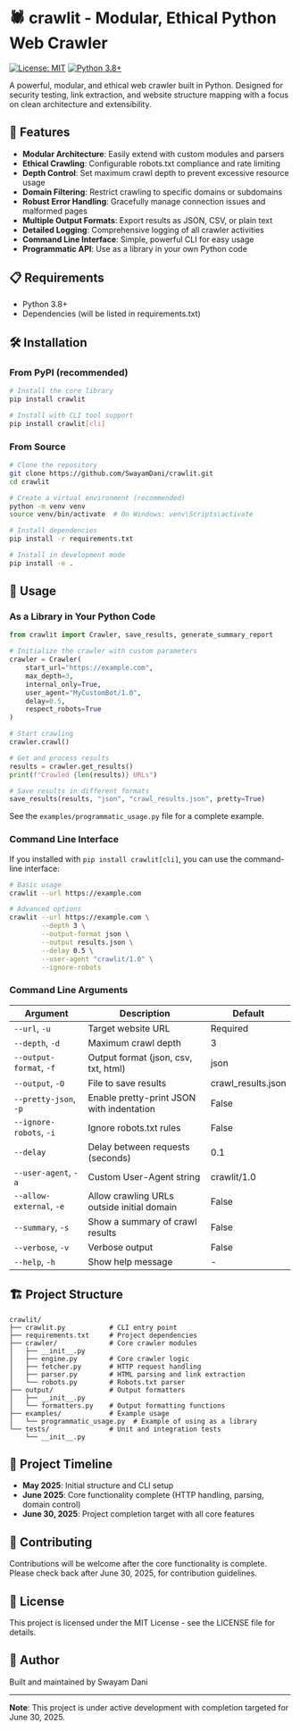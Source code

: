 # 🕷️ crawlit - Modular, Ethical Python Web Crawler

[![License: MIT](https://img.shields.io/badge/License-MIT-yellow.svg)](https://opensource.org/licenses/MIT)
[![Python 3.8+](https://img.shields.io/badge/python-3.8+-blue.svg)](https://www.python.org/downloads/)

A powerful, modular, and ethical web crawler built in Python. Designed for security testing, link extraction, and website structure mapping with a focus on clean architecture and extensibility.

## 🚀 Features

- **Modular Architecture**: Easily extend with custom modules and parsers
- **Ethical Crawling**: Configurable robots.txt compliance and rate limiting
- **Depth Control**: Set maximum crawl depth to prevent excessive resource usage
- **Domain Filtering**: Restrict crawling to specific domains or subdomains
- **Robust Error Handling**: Gracefully manage connection issues and malformed pages
- **Multiple Output Formats**: Export results as JSON, CSV, or plain text
- **Detailed Logging**: Comprehensive logging of all crawler activities
- **Command Line Interface**: Simple, powerful CLI for easy usage
- **Programmatic API**: Use as a library in your own Python code

## 📋 Requirements

- Python 3.8+
- Dependencies (will be listed in requirements.txt)

## 🛠️ Installation

### From PyPI (recommended)

```bash
# Install the core library
pip install crawlit

# Install with CLI tool support
pip install crawlit[cli]
```

### From Source

```bash
# Clone the repository
git clone https://github.com/SwayamDani/crawlit.git
cd crawlit

# Create a virtual environment (recommended)
python -m venv venv
source venv/bin/activate  # On Windows: venv\Scripts\activate

# Install dependencies
pip install -r requirements.txt

# Install in development mode
pip install -e .
```

## 📘 Usage

### As a Library in Your Python Code

```python
from crawlit import Crawler, save_results, generate_summary_report

# Initialize the crawler with custom parameters
crawler = Crawler(
    start_url="https://example.com",
    max_depth=3,
    internal_only=True,
    user_agent="MyCustomBot/1.0",
    delay=0.5,
    respect_robots=True
)

# Start crawling
crawler.crawl()

# Get and process results
results = crawler.get_results()
print(f"Crawled {len(results)} URLs")

# Save results in different formats
save_results(results, "json", "crawl_results.json", pretty=True)
```

See the `examples/programmatic_usage.py` file for a complete example.

### Command Line Interface

If you installed with `pip install crawlit[cli]`, you can use the command-line interface:

```bash
# Basic usage
crawlit --url https://example.com

# Advanced options
crawlit --url https://example.com \
        --depth 3 \
        --output-format json \
        --output results.json \
        --delay 0.5 \
        --user-agent "crawlit/1.0" \
        --ignore-robots
```

### Command Line Arguments

| Argument | Description | Default |
|----------|-------------|---------|
| `--url`, `-u` | Target website URL | Required |
| `--depth`, `-d` | Maximum crawl depth | 3 |
| `--output-format`, `-f` | Output format (json, csv, txt, html) | json |
| `--output`, `-O` | File to save results | crawl_results.json |
| `--pretty-json`, `-p` | Enable pretty-print JSON with indentation | False |
| `--ignore-robots`, `-i` | Ignore robots.txt rules | False |
| `--delay` | Delay between requests (seconds) | 0.1 |
| `--user-agent`, `-a` | Custom User-Agent string | crawlit/1.0 |
| `--allow-external`, `-e` | Allow crawling URLs outside initial domain | False |
| `--summary`, `-s` | Show a summary of crawl results | False |
| `--verbose`, `-v` | Verbose output | False |
| `--help`, `-h` | Show help message | - |

## 🏗️ Project Structure

```
crawlit/
├── crawlit.py           # CLI entry point
├── requirements.txt     # Project dependencies
├── crawler/             # Core crawler modules
│   ├── __init__.py
│   ├── engine.py        # Core crawler logic
│   ├── fetcher.py       # HTTP request handling
│   ├── parser.py        # HTML parsing and link extraction
│   └── robots.py        # Robots.txt parser
├── output/              # Output formatters
│   ├── __init__.py
│   └── formatters.py    # Output formatting functions
├── examples/            # Example usage
│   └── programmatic_usage.py  # Example of using as a library
└── tests/               # Unit and integration tests
    └── __init__.py
```

## 📅 Project Timeline

- **May 2025**: Initial structure and CLI setup
- **June 2025**: Core functionality complete (HTTP handling, parsing, domain control)
- **June 30, 2025**: Project completion target with all core features

## 🤝 Contributing

Contributions will be welcome after the core functionality is complete. Please check back after June 30, 2025, for contribution guidelines.

## 📜 License

This project is licensed under the MIT License - see the LICENSE file for details.

## 👤 Author

Built and maintained by Swayam Dani

---

**Note**: This project is under active development with completion targeted for June 30, 2025.